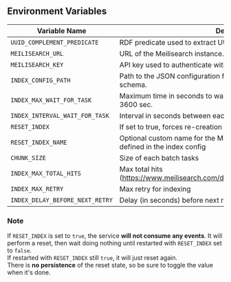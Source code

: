 
## Environment Variables

| Variable Name                     | Description                                                                                                        | Required | Example Value                            |
|-----------------------------------|--------------------------------------------------------------------------------------------------------------------|----------|------------------------------------------|
| `UUID_COMPLEMENT_PREDICATE`       | RDF predicate used to extract UUIDs from triples for indexing.                                                     | Yes      | `http://example.org/uuid`                |
| `MEILISEARCH_URL`                 | URL of the Meilisearch instance.                                                                                   | Yes      | `http://localhost:7700`                  |
| `MEILISEARCH_KEY`                 | API key used to authenticate with Meilisearch.                                                                     | Yes      | `masterKey`                              |
| `INDEX_CONFIG_PATH`               | Path to the JSON configuration file describing indexing rules and schema.                                          | Yes      | `/config/index_config.json`              |
| `INDEX_MAX_WAIT_FOR_TASK`         | Maximum time in seconds to wait for a meilisearch task. Default to 3600 sec.                                       | No       | `3600`                                   |
| `INDEX_INTERVAL_WAIT_FOR_TASK`    | Interval in seconds between each request for the `GET /task` endpoint.                                             | No       | `30`                                     |
| `RESET_INDEX`                     | If set to true, forces re-creation of the Meilisearch index.                                                       | No       | `true`                                   |
| `RESET_INDEX_NAME`                | Optional custom name for the Meilisearch index to reset. It must be defined in the index config                    | No       | `custom_index_name`                      |
| `CHUNK_SIZE`                      | Size of each batch tasks                                                                                           | No       | `255`                                    |
| `INDEX_MAX_TOTAL_HITS`            | Max total hits (https://www.meilisearch.com/docs/reference/api/settings#pagination)                                | No       | `50000`                                  |
| `INDEX_MAX_RETRY`                 | Max retry for indexing                                                                                             | No       | `5`                                      |
| `INDEX_DELAY_BEFORE_NEXT_RETRY`   | Delay (in seconds) before next retry                                                                               | No       | `30`                                     |

### Note
If `RESET_INDEX` is set to `true`, the service **will not consume any events**.
It will perform a reset, then wait doing nothing until restarted with `RESET_INDEX` set to `false`.  
If restarted with `RESET_INDEX` still `true`, it will just reset again.  
There is **no persistence** of the reset state, so be sure to toggle the value when it's done.
